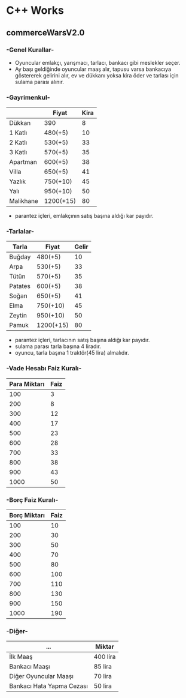 # C++ Works
##  commerceWarsV2.0
### -Genel Kurallar-
- Oyuncular emlakçı, yarışmacı, tarlacı, bankacı gibi meslekler seçer.
- Ay başı geldiğinde oyuncular maaş alır, tapusu varsa bankacıya göstererek gelirini alır, ev ve dükkanı yoksa kira öder ve tarlası için sulama parası alınır.
### -Gayrimenkul-
|           |Fiyat          |Kira     |
|-----------|---------------|---------|  
|Dükkan     |    390        |     8   |
|1 Katlı    |   480(+5)     |    10   |
|2 Katlı    |   530(+5)     |    33   |
|3 Katlı    |   570(+5)     |    35   |
|Apartman   |   600(+5)     |    38   |
|Villa      |   650(+5)     |    41   |
|Yazlık     |   750(+10)    |    45   |
|Yalı       |   950(+10)    |    50   |
|Malikhane  |   1200(+15)   |    80   |

- parantez içleri, emlakçının satış başına aldığı kar payıdır.
### -Tarlalar-

| Tarla     |Fiyat          |Gelir    |
|-----------|---------------|---------|               
|Buğday     |   480(+5)     |    10   |
|Arpa       |   530(+5)     |    33   |
|Tütün      |   570(+5)     |    35   |
|Patates    |   600(+5)     |    38   |
|Soğan      |   650(+5)     |    41   |
|Elma       |   750(+10)    |    45   |
|Zeytin     |   950(+10)    |    50   |
|Pamuk      |   1200(+15)   |    80   |  

- parantez içleri, tarlacının satış başına aldığı kar payıdır.
- sulama parası tarla başına 4 liradır.
- oyuncu, tarla başına 1 traktör(45 lira) almalıdır.
### -Vade Hesabı Faiz Kuralı-
|Para Miktarı  | Faiz   |
|--------------|--------|
|100           |3       |
|200           |8       |      
|300           |12      |
|400           |17      |
|500           |23      |
|600           |28      |
|700           |33      |
|800           |38      |
|900           |43      |
|1000          |50      |

### -Borç Faiz Kuralı-
|Borç Miktarı  | Faiz   |
|--------------|--------|
|100           |10      |
|200           |30      |      
|300           |50      |
|400           |70      |
|500           |80      |
|600           |100     |
|700           |110     |
|800           |130     |
|900           |150     |
|1000          |190     |
### -Diğer-
|...                      |Miktar  |
|-------------------------|--------|
|İlk Maaş                 |400 lira|
|Bankacı Maaşı            |85 lira |
|Diğer Oyuncular Maaşı    |70 lira |
|Bankacı Hata Yapma Cezası|50 lira |

